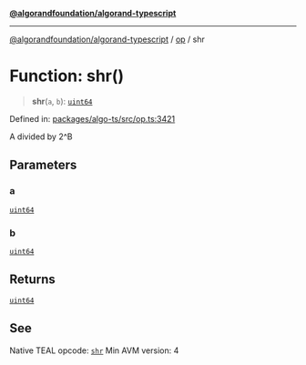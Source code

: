 [**@algorandfoundation/algorand-typescript**](../../../README.md)

***

[@algorandfoundation/algorand-typescript](../../../README.md) / [op](../README.md) / shr

# Function: shr()

> **shr**(`a`, `b`): [`uint64`](../../../type-aliases/uint64.md)

Defined in: [packages/algo-ts/src/op.ts:3421](https://github.com/algorandfoundation/puya-ts/blob/main/packages/algo-ts/src/op.ts#L3421)

A divided by 2^B

## Parameters

### a

[`uint64`](../../../type-aliases/uint64.md)

### b

[`uint64`](../../../type-aliases/uint64.md)

## Returns

[`uint64`](../../../type-aliases/uint64.md)

## See

Native TEAL opcode: [`shr`](https://developer.algorand.org/docs/get-details/dapps/avm/teal/opcodes/v10/#shr)
Min AVM version: 4
